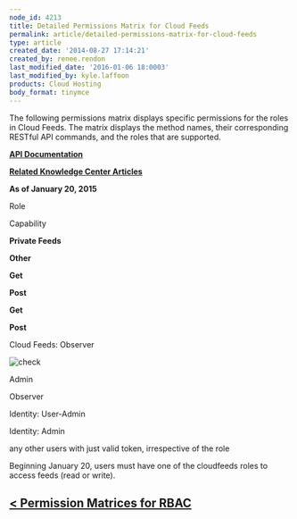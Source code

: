 ```yaml
---
node_id: 4213
title: Detailed Permissions Matrix for Cloud Feeds
permalink: article/detailed-permissions-matrix-for-cloud-feeds
type: article
created_date: '2014-08-27 17:14:21'
created_by: renee.rendon
last_modified_date: '2016-01-06 18:0003'
last_modified_by: kyle.laffoon
products: Cloud Hosting
body_format: tinymce
---
```


The following permissions matrix displays specific permissions for the
roles in Cloud Feeds. The matrix displays the method names, their
corresponding RESTful API commands, and the roles that are supported.  

[**API Documentation**](http://docs.rackspace.com/)

[**Related Knowledge Center
Articles**](http://www.rackspace.com/knowledge_center/article/cloud-feeds-faq)

**As of January 20, 2015**

Role

Capability

 

**Private Feeds**

**Other**

**Get**

**Post**

**Get**

**Post**

Cloud Feeds: Observer

 

 

![check](/knowledge_center/sites/default/files/field/image/green%20checkmark_1.png)

 

Admin

 

 

 

 

Observer

 

 

 

 

Identity: User-Admin

 

 

 

 

Identity: Admin

 

 

 

 

any other users with just valid token, irrespective of the role

 

 

 

 

 Beginning January 20, users must have one of the cloudfeeds roles to
access feeds (read or write).

[\< Permission Matrices for RBAC](http://www.rackspace.com/knowledge_center/article/permissions-matrix-for-role-based-access-control-rbac)
------------------------------------------------------------------------------------------------------------------------------------------

 

